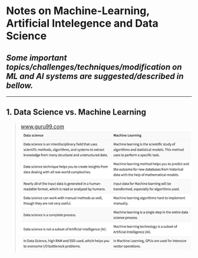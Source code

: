 # Notes on Machine-Learning, Artificial Intelegence and Data Science


## *Some important topics/challenges/techniques/modification on ML and AI systems are suggested/described in bellow.*

-----

## 1. Data Science vs. Machine Learning 

 
> www.guru99.com
![alt text](fig1.jpeg)


 

